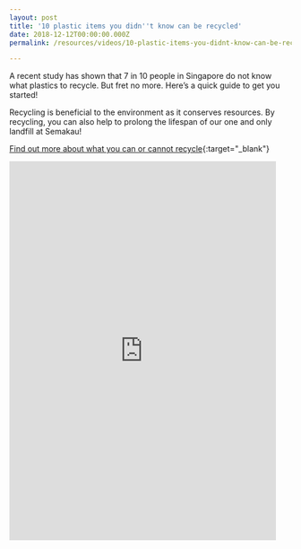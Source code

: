 ```yaml
---
layout: post
title: '10 plastic items you didn''t know can be recycled'
date: 2018-12-12T00:00:00.000Z
permalink: /resources/videos/10-plastic-items-you-didnt-know-can-be-recycled

---
```


A recent study has shown that 7 in 10 people in Singapore do not know what plastics to recycle. But fret no more. Here’s a quick guide to get you started!

Recycling is beneficial to the environment as it conserves resources. By recycling, you can also help to prolong the lifespan of our one and only landfill at Semakau!

[Find out more about what you can or cannot recycle](https://mewr.sg/2PTynb6){:target="_blank"} 

<div class="bp-youtube">
      <iframe src="https://www.facebook.com/plugins/video.php?href=https%3A%2F%2Fwww.facebook.com%2FMEWRsingapore%2Fvideos%2F324701011634661%2F&show_text=0&width=476" width="476" height="676" style="border:none;overflow:hidden" scrolling="no" frameborder="0" allowTransparency="true" allowFullScreen="true"></iframe>
</div>
